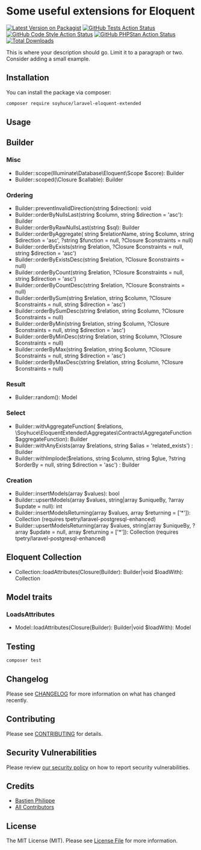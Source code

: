 # Some useful extensions for Eloquent

[![Latest Version on Packagist](https://img.shields.io/packagist/v/soyhuce/laravel-eloquent-extended.svg?style=flat-square)](https://packagist.org/packages/soyhuce/laravel-eloquent-extended)
[![GitHub Tests Action Status](https://img.shields.io/github/actions/workflow/status/soyhuce/laravel-eloquent-extended/run-tests.yml?branch=main&label=tests&style=flat-square)](https://github.com/soyhuce/laravel-eloquent-extended/actions?query=workflow%3Arun-tests+branch%3Amain)
[![GitHub Code Style Action Status](https://img.shields.io/github/actions/workflow/status/soyhuce/laravel-eloquent-extended/fix-php-code-style-issues.yml?branch=main&label=code%20style&style=flat-square)](https://github.com/soyhuce/laravel-eloquent-extended/actions?query=workflow%3A"Fix+PHP+code+style+issues"+branch%3Amain)
[![GitHub PHPStan Action Status](https://img.shields.io/github/actions/workflow/status/soyhuce/laravel-eloquent-extended/phpstan.yml?branch=main&label=phpstan)](https://github.com/soyhuce/laravel-eloquent-extended/actions?query=workflow%3APHPStan+branch%3Amain)
[![Total Downloads](https://img.shields.io/packagist/dt/soyhuce/laravel-eloquent-extended.svg?style=flat-square)](https://packagist.org/packages/soyhuce/laravel-eloquent-extended)

This is where your description should go. Limit it to a paragraph or two. Consider adding a small example.

## Installation

You can install the package via composer:

```bash
composer require soyhuce/laravel-eloquent-extended
```


## Usage

## Builder

### Misc

- Builder::scope(Illuminate\Database\Eloquent\Scope $score): Builder
- Builder::scoped(\Closure $callable): Builder

### Ordering

- Builder::preventInvalidDirection(string $direction): void
- Builder::orderByNullsLast(string $column, string $direction = 'asc'): Builder
- Builder::orderByRawNullsLast(string $sql): Builder
- Builder::orderByAggregate( string $relationName, string $column, string $direction = 'asc', ?string $function = null,
  ?Closure $constraints = null)
- Builder::orderByExists(string $relation, ?Closure $constraints = null, string $direction = 'asc')
- Builder::orderByExistsDesc(string $relation, ?Closure $constraints = null)
- Builder::orderByCount(string $relation, ?Closure $constraints = null, string $direction = 'asc')
- Builder::orderByCountDesc(string $relation, ?Closure $constraints = null)
- Builder::orderBySum(string $relation, string $column, ?Closure $constraints = null, string $direction = 'asc')
- Builder::orderBySumDesc(string $relation, string $column, ?Closure $constraints = null)
- Builder::orderByMin(string $relation, string $column, ?Closure $constraints = null, string $direction = 'asc')
- Builder::orderByMinDesc(string $relation, string $column, ?Closure $constraints = null)
- Builder::orderByMax(string $relation, string $column, ?Closure $constraints = null, string $direction = 'asc')
- Builder::orderByMaxDesc(string $relation, string $column, ?Closure $constraints = null)

### Result

- Builder::random(): Model

### Select

- Builder::withAggregateFunction( $relations, \Soyhuce\EloquentExtended\Aggregates\Contracts\AggregateFunction
  $aggregateFunction): Builder
- Builder::withAnyExists(array $relations, string $alias = 'related_exists') : Builder
- Builder::withImplode($relations, string $column, string $glue, ?string $orderBy = null, string $direction = 'asc') :
  Builder

### Creation

- Builder::insertModels(array $values): bool
- Builder::upsertModels(array $values, string|array $uniqueBy, ?array $update = null): int
- Builder::insertModelsReturning(array $values, array $returning = ['*']): Collection (requires tpetry/laravel-postgresql-enhanced)
- Builder::upsertModelsReturning(array $values, string|array $uniqueBy, ?array $update = null, array $returning = ['*']): Collection (requires tpetry/laravel-postgresql-enhanced)

## Eloquent Collection

- Collection::loadAttributes(Closure(Builder): Builder|void $loadWith): Collection

## Model traits

### LoadsAttributes

- Model::loadAttributes(Closure(Builder): Builder|void $loadWith): Model


## Testing

```bash
composer test
```

## Changelog

Please see [CHANGELOG](CHANGELOG.md) for more information on what has changed recently.

## Contributing

Please see [CONTRIBUTING](.github/CONTRIBUTING.md) for details.

## Security Vulnerabilities

Please review [our security policy](../../security/policy) on how to report security vulnerabilities.

## Credits

- [Bastien Philippe](https://github.com/bastien-phi)
- [All Contributors](../../contributors)

## License

The MIT License (MIT). Please see [License File](LICENSE.md) for more information.
